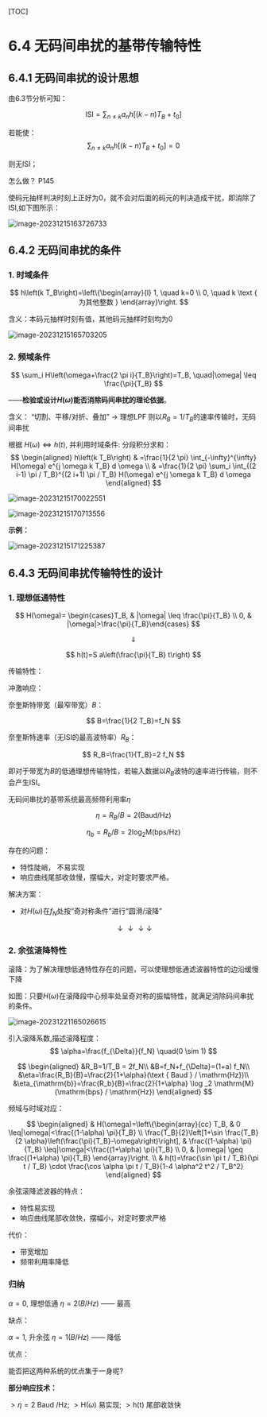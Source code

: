 [TOC]

# 6.4 无码间串扰的基带传输特性

## 6.4.1 无码间串扰的设计思想

由6.3节分析可知：

$$
\mathrm{ISI}=\sum_{n \neq k} a_n h\left[(k-n) T_B+t_0\right]
$$

若能使：
$$
\mathrm  \sum_{n \neq k} a_n h\left[(k-n) T_B+t_0\right] = 0
$$

则无ISI；

怎么做？ P145

使码元抽样判决时刻上正好为0，就不会对后面的码元的判决造成干扰，即消除了ISI,如下图所示：

![image-20231215163726733](https://mypic-1312707183.cos.ap-nanjing.myqcloud.com/image-20231215163726733.png)

## 6.4.2 无码间串扰的条件

### 1. 时域条件

$$
h\left(k T_B\right)=\left\{\begin{array}{l}
1, \quad k=0 \\
0, \quad k \text { 为其他整数 }
\end{array}\right.
$$

含义：本码元抽样时刻有值，其他码元抽样时刻均为0

![image-20231215165703205](https://mypic-1312707183.cos.ap-nanjing.myqcloud.com/image-20231215165703205.png)

### 2. 频域条件

$$
\sum_i H\left(\omega+\frac{2 \pi i}{T_B}\right)=T_B, \quad|\omega| \leq \frac{\pi}{T_B}
$$

——**检验或设计$H(\omega)$能否消除码间串扰的理论依据**。

含义：
“切割、平移/对折、叠加” $\rightarrow$ 理想LPF
则以$R_B = 1/T_B$的速率传输时，无码间串扰

根据 $H(\omega) \Leftrightarrow h(t)$, 并利用时域条件:
分段积分求和：
$$
\begin{aligned}
h\left(k T_B\right) & =\frac{1}{2 \pi} \int_{-\infty}^{\infty} H(\omega) e^{j \omega k T_B} d \omega \\
& =\frac{1}{2 \pi} \sum_i \int_{(2 i-1) \pi / T_B}^{(2 i+1) \pi / T_B} H(\omega) e^{j \omega k T_B} d \omega
\end{aligned}
$$

![image-20231215170022551](https://mypic-1312707183.cos.ap-nanjing.myqcloud.com/image-20231215170022551.png)

![image-20231215170713556](https://mypic-1312707183.cos.ap-nanjing.myqcloud.com/image-20231215170713556.png)

**示例：**

![image-20231215171225387](https://mypic-1312707183.cos.ap-nanjing.myqcloud.com/image-20231215171225387.png)

## 6.4.3 无码间串扰传输特性的设计

### 1. 理想低通特性

$$
H(\omega)= \begin{cases}T_B, & |\omega| \leq \frac{\pi}{T_B} \\ 0, & |\omega|>\frac{\pi}{T_B}\end{cases}
$$

$$\Downarrow$$

$$
h(t)=S a\left(\frac{\pi}{T_B} t\right)
$$

传输特性：

冲激响应：


奈奎斯特带宽（最窄带宽）$B$：

$$
B=\frac{1}{2 T_B}=f_N
$$

奈奎斯特速率（无ISI的最高波特率）$R_B$：

$$
R_B=\frac{1}{T_B}=2 f_N
$$

即对于带宽为$B$的低通理想传输特性，若输入数据以$R_B$波特的速率进行传输，则不会产生ISI。

无码间串扰的基带系统最高频带利用率$\eta$

$$
\eta=R_B / B=2(\mathrm{Baud} / \mathrm{Hz})
$$

$$
\eta_b=R_b / B=2 \log _2 \mathrm{M}(\mathrm{bps} / \mathrm{Hz})
$$

存在的问题：
+ 特性陡峭， 不易实现
+ 响应曲线尾部收敛慢，摆幅大，对定时要求严格。

解决方案：

+ 对$H(\omega)$在$f_N$处按“奇对称条件”进行“圆滑/滚降”

$$\downarrow\downarrow\downarrow\downarrow$$

### 2. 余弦滚降特性

滚降：为了解决理想低通特性存在的问题，可以使理想低通滤波器特性的边沿缓慢下降

如图：只要$H(\omega)$在滚降段中心频率处呈奇对称的振幅特性，就满足消除码间串扰的条件。

![image-20231221165026615](https://mypic-1312707183.cos.ap-nanjing.myqcloud.com/image-20231221165026615.png)

引入滚降系数,描述滚降程度：
$$
\alpha=\frac{f_{\Delta}}{f_N} \quad(0 \sim 1)
$$

$$
\begin{aligned}
&R_B=1/T_B = 2f_N\\
&B=f_N+f_{\Delta}=(1+a) f_N\\
&\eta=\frac{R_B}{B}=\frac{2}{1+\alpha}(\text { Baud } / \mathrm{Hz})\\
&\eta_{\mathrm{b}}=\frac{R_b}{B}=\frac{2}{1+\alpha} \log _2 \mathrm{M}(\mathrm{bps} / \mathrm{Hz})
\end{aligned}
$$

频域与时域对应：

$$
\begin{aligned}
& H(\omega)=\left\{\begin{array}{cc}
T_B, & 0 \leq|\omega|<\frac{(1-\alpha) \pi}{T_B} \\
\frac{T_B}{2}\left[1+\sin \frac{T_B}{2 \alpha}\left(\frac{\pi}{T_B}-\omega\right)\right], & \frac{(1-\alpha) \pi}{T_B} \leq|\omega|<\frac{(1+\alpha) \pi}{T_B} \\
0, & |\omega| \geq \frac{(1+\alpha) \pi}{T_B}
\end{array}\right. \\
& h(t)=\frac{\sin \pi t / T_B}{\pi t / T_B} \cdot \frac{\cos \alpha \pi t / T_B}{1-4 \alpha^2 t^2 / T_B^2}
\end{aligned}
$$

余弦滚降滤波器的特点：

+ 特性易实现
+ 响应曲线尾部收敛快，摆幅小，对定时要求严格

代价：
+ 带宽增加
+ 频带利用率降低

### 归纳

$\alpha=0$, 理想低通 $\eta=2(B / H z)$  ——  最高

缺点：

$\alpha=1$, 升余弦 $\eta=1(B / H z)$  ——  降低

优点：

能否把这两种系统的优点集于一身呢?

**部分响应技术：**

$>\eta=2$ Baud $/ \mathrm{Hz}$;
$>\mathrm{H}(\omega)$ 易实现;
$>\mathrm{h}(\mathrm{t})$ 尾部收敛快